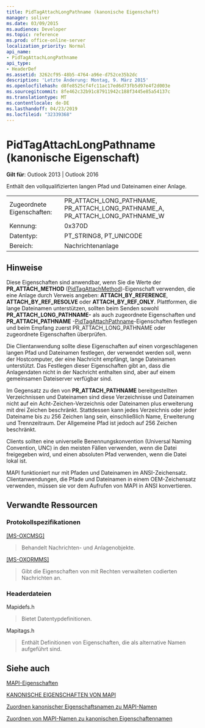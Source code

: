 ```yaml
---
title: PidTagAttachLongPathname (kanonische Eigenschaft)
manager: soliver
ms.date: 03/09/2015
ms.audience: Developer
ms.topic: reference
ms.prod: office-online-server
localization_priority: Normal
api_name:
- PidTagAttachLongPathname
api_type:
- HeaderDef
ms.assetid: 3262cf95-48b5-4764-a96e-d752ce35b2dc
description: 'Letzte Änderung: Montag, 9. März 2015'
ms.openlocfilehash: d8fe8525cf4fc11ac17ed6d73fb5d97e4f2d003e
ms.sourcegitcommit: 8fe462c32b91c87911942c188f3445e85a54137c
ms.translationtype: MT
ms.contentlocale: de-DE
ms.lasthandoff: 04/23/2019
ms.locfileid: "32339368"
---
```

# <a name="pidtagattachlongpathname-canonical-property"></a>PidTagAttachLongPathname (kanonische Eigenschaft)

  
  
**Gilt für**: Outlook 2013 | Outlook 2016 
  
Enthält den vollqualifizierten langen Pfad und Dateinamen einer Anlage. 
  
|||
|:-----|:-----|
|Zugeordnete Eigenschaften:  <br/> |PR_ATTACH_LONG_PATHNAME, PR_ATTACH_LONG_PATHNAME_A, PR_ATTACH_LONG_PATHNAME_W  <br/> |
|Kennung:  <br/> |0x370D  <br/> |
|Datentyp:  <br/> |PT_STRING8, PT_UNICODE  <br/> |
|Bereich:  <br/> |Nachrichtenanlage  <br/> |
   
## <a name="remarks"></a>Hinweise

Diese Eigenschaften sind anwendbar, wenn Sie die Werte der **PR_ATTACH_METHOD** ([PidTagAttachMethod](pidtagattachmethod-canonical-property.md))-Eigenschaft verwenden, die eine Anlage durch Verweis angeben: **ATTACH_BY_REFERENCE**, **ATTACH_BY_REF_RESOLVE** oder **ATTACH_BY_REF_ONLY**. Plattformen, die lange Dateinamen unterstützen, sollten beim Senden sowohl  **PR_ATTACH_LONG_PATHNAME-** als auch zugeordnete Eigenschaften und **PR_ATTACH_PATHNAME** -[PidTagAttachPathname](pidtagattachpathname-canonical-property.md)-Eigenschaften festlegen und beim Empfang zuerst PR_ATTACH_LONG_PATHNAME oder zugeordnete Eigenschaften überprüfen. 
  
Die Clientanwendung sollte diese Eigenschaften auf einen vorgeschlagenen langen Pfad und Dateinamen festlegen, der verwendet werden soll, wenn der Hostcomputer, der eine Nachricht empfängt, lange Dateinamen unterstützt. Das Festlegen dieser Eigenschaften gibt an, dass die Anlagendaten nicht in der Nachricht enthalten sind, aber auf einem gemeinsamen Dateiserver verfügbar sind. 
  
Im Gegensatz zu den von **PR_ATTACH_PATHNAME** bereitgestellten Verzeichnissen und Dateinamen sind diese Verzeichnisse und Dateinamen nicht auf ein Acht-Zeichen-Verzeichnis oder Dateinamen plus erweiterung mit drei Zeichen beschränkt. Stattdessen kann jedes Verzeichnis oder jeder Dateiname bis zu 256 Zeichen lang sein, einschließlich Name, Erweiterung und Trennzeitraum. Der Allgemeine Pfad ist jedoch auf 256 Zeichen beschränkt. 
  
Clients sollten eine universelle Benennungskonvention (Universal Naming Convention, UNC) in den meisten Fällen verwenden, wenn die Datei freigegeben wird, und einen absoluten Pfad verwenden, wenn die Datei lokal ist.
  
MAPI funktioniert nur mit Pfaden und Dateinamen im ANSI-Zeichensatz. Clientanwendungen, die Pfade und Dateinamen in einem OEM-Zeichensatz verwenden, müssen sie vor dem Aufrufen von MAPI in ANSI konvertieren. 
  
## <a name="related-resources"></a>Verwandte Ressourcen

### <a name="protocol-specifications"></a>Protokollspezifikationen

[[MS-OXCMSG]](https://msdn.microsoft.com/library/7fd7ec40-deec-4c06-9493-1bc06b349682%28Office.15%29.aspx)
  
> Behandelt Nachrichten- und Anlagenobjekte.
    
[[MS-OXORMMS]](https://msdn.microsoft.com/library/a121dda4-48f3-41f8-b12f-170f533038bb%28Office.15%29.aspx)
  
> Gibt die Eigenschaften von mit Rechten verwalteten codierten Nachrichten an.
    
### <a name="header-files"></a>Headerdateien

Mapidefs.h
  
> Bietet Datentypdefinitionen.
    
Mapitags.h
  
> Enthält Definitionen von Eigenschaften, die als alternative Namen aufgeführt sind.
    
## <a name="see-also"></a>Siehe auch



[MAPI-Eigenschaften](mapi-properties.md)
  
[KANONISCHE EIGENSCHAFTEN VON MAPI](mapi-canonical-properties.md)
  
[Zuordnen kanonischer Eigenschaftsnamen zu MAPI-Namen](mapping-canonical-property-names-to-mapi-names.md)
  
[Zuordnen von MAPI-Namen zu kanonischen Eigenschaftennamen](mapping-mapi-names-to-canonical-property-names.md)

